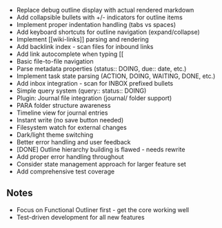 - Replace debug outline display with actual rendered markdown
- Add collapsible bullets with +/- indicators for outline items
- Implement proper indentation handling (tabs vs spaces)
- Add keyboard shortcuts for outline navigation (expand/collapse)
- Implement [[wiki-links]] parsing and rendering
- Add backlink index - scan files for inbound links
- Add link autocomplete when typing [[
- Basic file-to-file navigation
- Parse metadata properties (status:: DOING, due:: date, etc.)
- Implement task state parsing (ACTION, DOING, WAITING, DONE, etc.)
- Add inbox integration - scan for INBOX prefixed bullets
- Simple query system (query:: status:: DOING)
- Plugin: Journal file integration (journal/ folder support)
- PARA folder structure awareness
- Timeline view for journal entries
- Instant write (no save button needed)
- Filesystem watch for external changes
- Dark/light theme switching
- Better error handling and user feedback
- [DONE] Outline hierarchy building is flawed - needs rewrite
- Add proper error handling throughout
- Consider state management approach for larger feature set
- Add comprehensive test coverage

## Notes
- Focus on Functional Outliner first - get the core working well
- Test-driven development for all new features
